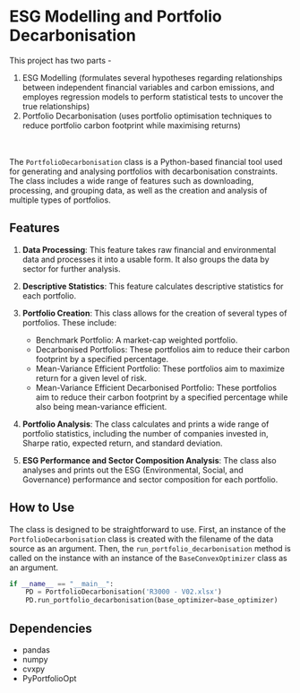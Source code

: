 # ESG Modelling and Portfolio Decarbonisation

This project has two parts - 
1. ESG Modelling (formulates several hypotheses regarding relationships between independent financial variables and carbon emissions, and employes regression models to perform statistical tests to uncover the true relationships)
2. Portfolio Decarbonisation (uses portfolio optimisation techniques to reduce portfolio carbon footprint while maximising returns)

\
\
The `PortfolioDecarbonisation` class is a Python-based financial tool used for generating and analysing portfolios with decarbonisation constraints. The class includes a wide range of features such as downloading, processing, and grouping data, as well as the creation and analysis of multiple types of portfolios.

## Features

1. **Data Processing**: This feature takes raw financial and environmental data and processes it into a usable form. It also groups the data by sector for further analysis.

2. **Descriptive Statistics**: This feature calculates descriptive statistics for each portfolio.

3. **Portfolio Creation**: This class allows for the creation of several types of portfolios. These include:

    - Benchmark Portfolio: A market-cap weighted portfolio.
    - Decarbonised Portfolios: These portfolios aim to reduce their carbon footprint by a specified percentage.
    - Mean-Variance Efficient Portfolio: These portfolios aim to maximize return for a given level of risk.
    - Mean-Variance Efficient Decarbonised Portfolio: These portfolios aim to reduce their carbon footprint by a specified percentage while also being mean-variance efficient.

4. **Portfolio Analysis**: The class calculates and prints a wide range of portfolio statistics, including the number of companies invested in, Sharpe ratio, expected return, and standard deviation. 

5. **ESG Performance and Sector Composition Analysis**: The class also analyses and prints out the ESG (Environmental, Social, and Governance) performance and sector composition for each portfolio. 

## How to Use

The class is designed to be straightforward to use. First, an instance of the `PortfolioDecarbonisation` class is created with the filename of the data source as an argument. Then, the `run_portfolio_decarbonisation` method is called on the instance with an instance of the `BaseConvexOptimizer` class as an argument.

```python
if __name__ == "__main__":
    PD = PortfolioDecarbonisation('R3000 - V02.xlsx')
    PD.run_portfolio_decarbonisation(base_optimizer=base_optimizer)
```

## Dependencies

- pandas
- numpy
- cvxpy
- PyPortfolioOpt
